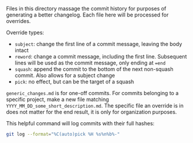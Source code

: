 Files in this directory massage the commit history for purposes of generating a better changelog. Each file here will be processed
for overrides.

Override types:
- `subject`: change the first line of a commit message, leaving the body intact
- `reword`: change a commit message, including the first line. Subsequent lines will be used as the commit message, only ending at `=end`
- `squash`: append the commit to the bottom of the next non-squash commit. Also allows for a subject change
- `pick`: no effect, but can be the target of a squash

`generic_changes.md` is for one-off commits. For commits belonging to a specific project, make a new file matching `YYYY_MM_DD_some_short_description.md`. The specific file an override is in does not matter for the end result, it is only for organization purposes.

This helpful command will log commits with their full hashes:

```sh
git log --format="%C(auto)pick %H %s%n%b%-"
```
